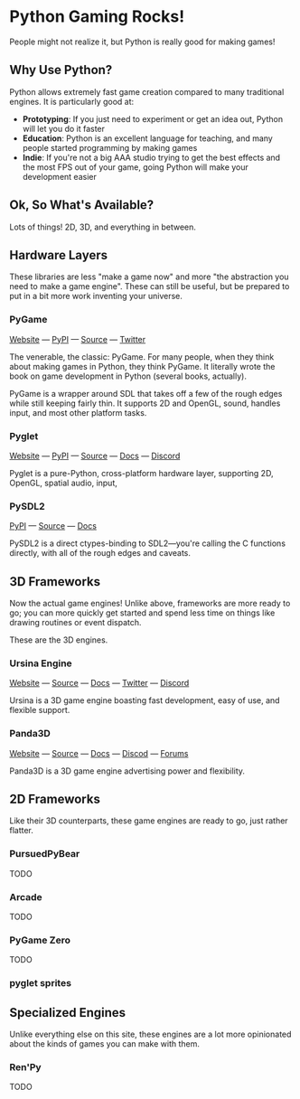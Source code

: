 Python Gaming Rocks!
====================

People might not realize it, but Python is really good for making games!

Why Use Python?
---------------

Python allows extremely fast game creation compared to many traditional engines. It is particularly good at:

* **Prototyping**: If you just need to experiment or get an idea out, Python will let you do it faster
* **Education**: Python is an excellent language for teaching, and many people started programming by making games
* **Indie**: If you're not a big AAA studio trying to get the best effects and the most FPS out of your game, going Python will make your development easier

Ok, So What's Available?
------------------------

Lots of things! 2D, 3D, and everything in between.

Hardware Layers
---------------

These libraries are less "make a game now" and more "the abstraction you need to make a game engine". These can still be useful, but be prepared to put in a bit more work inventing your universe.

### PyGame

[Website](https://www.pygame.org/) — [PyPI](https://pypi.org/project/pygame/) — [Source](https://github.com/pygame/pygame/) — [Twitter](https://twitter.com/pygame_org)

The venerable, the classic: PyGame. For many people, when they think about making games in Python, they think PyGame. It literally wrote the book on game development in Python (several books, actually).

PyGame is a wrapper around SDL that takes off a few of the rough edges while still keeping fairly thin. It supports 2D and OpenGL, sound, handles input, and most other platform tasks.

### Pyglet

[Website](http://pyglet.org/) — [PyPI](https://pypi.org/project/pyglet/) — [Source](https://github.com/pyglet/pyglet) — [Docs](https://pyglet.readthedocs.io/) — [Discord](https://discord.gg/QXyegWe)

Pyglet is a pure-Python, cross-platform hardware layer, supporting 2D, OpenGL, spatial audio, input,

### PySDL2

[PyPI](https://pypi.org/project/PySDL2/) — [Source](https://github.com/marcusva/py-sdl2) — [Docs](https://pysdl2.readthedocs.io/)

PySDL2 is a direct ctypes-binding to SDL2—you're calling the C functions directly, with all of the rough edges and caveats.

3D Frameworks
-------------

Now the actual game engines! Unlike above, frameworks are more ready to go; you can more quickly get started and spend less time on things like drawing routines or event dispatch.

These are the 3D engines.

### Ursina Engine
[Website](https://www.ursinaengine.org/) — [Source](https://github.com/pokepetter/ursina) — [Docs](https://www.ursinaengine.org/documentation.html) — [Twitter](https://twitter.com/ursinaengine) — [Discord](https://discord.gg/ydXfhyb)

Ursina is a 3D game engine boasting fast development, easy of use, and flexible support.

### Panda3D
[Website](https://www.panda3d.org/) — [Source](https://github.com/panda3d/panda3d) — [Docs](https://www.panda3d.org/manual/) — [Discod](https://discord.gg/UyepRMm) — [Forums](https://discourse.panda3d.org/)

Panda3D is a 3D game engine advertising power and flexibility.

2D Frameworks
-------------

Like their 3D counterparts, these game engines are ready to go, just rather flatter.

### PursuedPyBear

TODO

### Arcade

TODO

### PyGame Zero

TODO

### pyglet sprites

Specialized Engines
-------------------

Unlike everything else on this site, these engines are a lot more opinionated about the kinds of games you can make with them.

### Ren'Py

TODO
